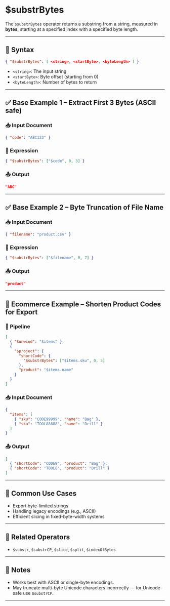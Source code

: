 # $substrBytes

The `$substrBytes` operator returns a substring from a string, measured in **bytes**, starting at a specified index with a specified byte length.

---

## 📌 Syntax

```json
{ "$substrBytes": [ <string>, <startByte>, <byteLength> ] }
```

- `<string>`: The input string
- `<startByte>`: Byte offset (starting from 0)
- `<byteLength>`: Number of bytes to return

---

## ✅ Base Example 1 – Extract First 3 Bytes (ASCII safe)

### 📥 Input Document

```json
{ "code": "ABC123" }
```

### 📌 Expression

```json
{ "$substrBytes": ["$code", 0, 3] }
```

### 📤 Output

```json
"ABC"
```

---

## ✅ Base Example 2 – Byte Truncation of File Name

### 📥 Input Document

```json
{ "filename": "product.csv" }
```

### 📌 Expression

```json
{ "$substrBytes": ["$filename", 0, 7] }
```

### 📤 Output

```json
"product"
```

---

## 🧱 Ecommerce Example – Shorten Product Codes for Export

### 📌 Pipeline

```json
[
  { "$unwind": "$items" },
  {
    "$project": {
      "shortCode": {
        "$substrBytes": ["$items.sku", 0, 5]
      },
      "product": "$items.name"
    }
  }
]
```

### 📥 Input Document

```json
{
  "items": [
    { "sku": "CODE99999", "name": "Bag" },
    { "sku": "TOOL88888", "name": "Drill" }
  ]
}
```

### 📤 Output

```json
[
  { "shortCode": "CODE9", "product": "Bag" },
  { "shortCode": "TOOL8", "product": "Drill" }
]
```

---

## 🔧 Common Use Cases

- Export byte-limited strings
- Handling legacy encodings (e.g., ASCII)
- Efficient slicing in fixed-byte-width systems

---

## 🔗 Related Operators

- `$substr`, `$substrCP`, `$slice`, `$split`, `$indexOfBytes`

---

## 🧠 Notes

- Works best with ASCII or single-byte encodings.
- May truncate multi-byte Unicode characters incorrectly — for Unicode-safe use `$substrCP`.

---
